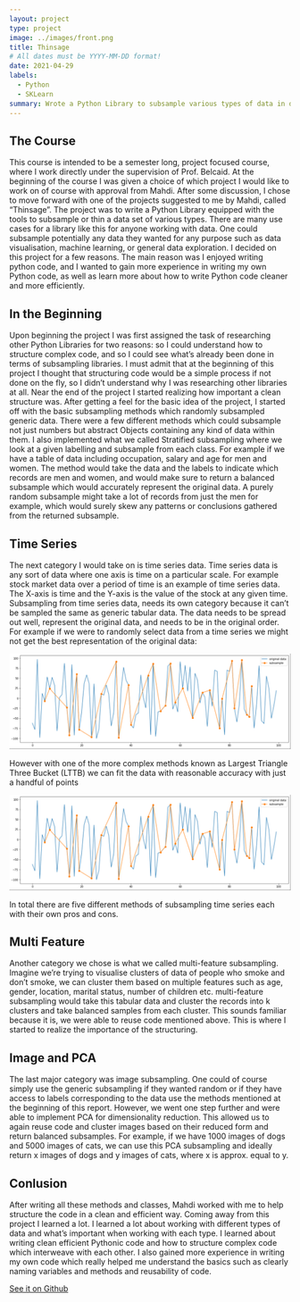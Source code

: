 ```yaml
---
layout: project
type: project
image: ../images/front.png
title: Thinsage
# All dates must be YYYY-MM-DD format!
date: 2021-04-29
labels:
  - Python
  - SKLearn
summary: Wrote a Python Library to subsample various types of data in different ways.
---
```


## The Course

This course is intended to be a semester long, project focused course, where I work directly under the supervision of Prof. Belcaid. At the beginning of the course I was given a choice of which project I would like to work on of course with approval from Mahdi. After some discussion, I chose to move forward with one of the projects suggested to me by Mahdi, called “Thinsage”. The project was to write a Python Library equipped with the tools to subsample or thin a data set of various types. There are many use cases for a library like this for anyone working with data. One could subsample potentially any data they wanted for any purpose such as data visualisation, machine learning, or general data exploration. I decided on this project for a few reasons. The main reason was I enjoyed writing python code, and I wanted to gain more experience in writing my own Python code, as well as learn more about how to write Python code cleaner and more efficiently.

## In the Beginning

Upon beginning the project I was first assigned the task of researching other Python Libraries for two reasons: so I could understand how to structure complex code, and so I could see what’s already been done in terms of subsampling libraries. I must admit that at the beginning of this project I thought that structuring code would be a simple process if not done on the fly, so I didn’t understand why I was researching other libraries at all. Near the end of the project I started realizing how important a clean structure was. After getting a feel for the basic idea of the project, I started off with the basic subsampling methods which randomly subsampled generic data. There were a few different methods which could subsample not just numbers but abstract Objects containing any kind of data within them. I also implemented what we called Stratified subsampling where we look at a given labelling and subsample from each class. For example if we have a table of data including occupation, salary and age for men and women. The method would take the data and the labels to indicate which records are men and women, and would make sure to return a balanced subsample which would accurately represent the original data. A purely random subsample might take a lot of records from just the men for example, which would surely skew any patterns or conclusions gathered from the returned subsample.

## Time Series

The next category I would take on is time series data. Time series data is any sort of data where one axis is time on a particular scale. For example stock market data over a period of time is an example of time series data. The X-axis is time and the Y-axis is the value of the stock at any given time. Subsampling from time series data, needs its own category because it can’t be sampled the same as generic tabular data.
The data needs to be spread out well, represent the original data, and needs to be in the original order. For example if we were to randomly select data from a time series we might not get the best representation of the original data:

<img class="ui image" src="/images/TimeSeries1.png">

However with one of the more complex methods known as Largest Triangle Three Bucket (LTTB) we can fit the data with reasonable accuracy with just a handful of points 

<img class="ui image" src="/images/TimeSeries1.png">

In total there are five different methods of subsampling time series each with their own pros and cons.

## Multi Feature

Another category we chose is what we called multi-feature subsampling. Imagine we’re trying to visualise clusters of data of people who smoke and don’t smoke, we can cluster them based on multiple features such as age, gender, location,  marital status, number of children etc. multi-feature subsampling would take this tabular data and cluster the records into k clusters and take balanced samples from each cluster. This sounds familiar because it is, we were able to reuse code mentioned above. This is where I started to realize the importance of the structuring.

## Image and PCA

The last major category was image subsampling. One could of course simply use the generic subsampling if they wanted random or if they have access to labels corresponding to the data use the methods mentioned at the beginning of this report. However, we went one step further and were able to implement PCA for dimensionality reduction. This allowed us to again reuse code and cluster images based on their reduced form and return balanced subsamples. For example, if we have 1000 images of dogs and 5000 images of cats, we can use this PCA subsampling and ideally return x images of dogs and y images of cats, where x is approx. equal to y.

## Conlusion

After writing all these methods and classes, Mahdi worked with me to help structure the code in a clean and efficient way. Coming away from this project I learned a lot. I learned a lot about working with different types of data and what’s important when working with each type. I learned about writing clean efficient Pythonic code and how to structure complex code which interweave with each other. I also gained more experience in writing my own code which really helped me understand the basics such as clearly naming variables and methods and reusability of code.

<a href="https://github.com/mahdi-b/thinsage">See it on Github</a>
